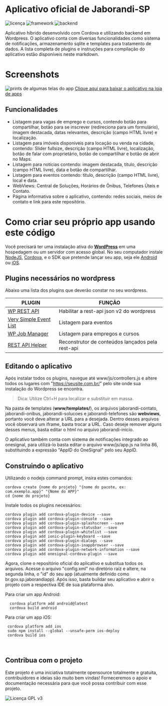 ﻿# Aplicativo oficial de Jaborandi-SP
![licença](https://img.shields.io/badge/Licen%C3%A7a-GPLv3-green)  ![framework](https://img.shields.io/badge/Framework-AngularJS-blue)  ![backend](https://img.shields.io/badge/Backend-WordPress-blue)

Aplicativo híbrido desenvolvido com Cordova e utilizando backend em Wordpress. O aplicativo conta com diversas funcionalidades como sistema de notificações, armazenamento sqlite e templates para tratamento de dados. A lista completa de plugins e instruções para compilação do aplicativo estão disponíveis neste markdown.


# Screenshots

![prints de algumas telas do app](https://i.imgur.com/4JtuGlP.png)
[Clique aqui para baixar o aplicativo na loja de apps](https://play.google.com/store/apps/details?id=br.gov.sp.jaborandiapp)
## Funcionalidades

 - Listagem para vagas de emprego e cursos, contendo botão para compartilhar, botão para se inscrever (redireciona para um formulário), imagem destacada, datas relevantes, descrição (campo HTML livre) e localização.
 - Listagem para imóveis disponíveis para locação ou venda na cidade, contendo: Slider fullsize, descrição (campo HTML livre), localização, botão de falar com proprietário, botão de compartilhar e botão de abrir no Maps.
 - Listagem para notícias contendo: imagem destacada, título, descrição (campo HTML livre), data e botão de compartilhar.
 - Listagem para eventos contendo: título, descrição (campo HTML livre), local e data.
 - WebViews: Central de Soluções, Horários de Ônibus, Telefones Úteis e Contato.
 - Página informativa sobre o aplicativo, contendo: redes sociais, meios de contato e link para este repositório.


# Como criar seu próprio app usando este código

Você precisará ter uma instalação ativa do  **[WordPress](https://wordpress.org)** em uma hospedagem ou um servidor com acesso global. No seu computador instale [NodeJS](https://nodejs.org/en/download/), [Cordova](https://cordova.apache.org), e o SDK que pretende lançar seu app, seja ele [Android](https://developer.android.com/studio?hl=pt-br) ou [iOS](https://apps.apple.com/br/app/xcode/id497799835?mt=12).




## Plugins necessários no wordpress

Abaixo uma lista dos plugins que deverão constar no seu wordpress.

|      PLUGIN          |FUNÇÃO                          
|----------------|-------------------------------
|[WP REST API](https://br.wordpress.org/plugins/rest-api/)|Habilitar a rest-api json v2 do wordpress
|[Very Simple Event List](https://br.wordpress.org/plugins/very-simple-event-list/)          |Listagem para eventos       
|[WP Job Manager](https://br.wordpress.org/plugins/wp-job-manager/)          |Listagem para empregos e cursos
|[REST API Helper](https://br.wordpress.org/plugins/rest-api-helper/)          |Reconstrutor de conteúdos lançados pela rest-api


## Editando o aplicativo

Após instalar todos os plugins, navegue até www/js/controllers.js e altere todos os lugares com "https://seusite.com.br/" pelo site onde sua instalação do Wordpress se encontra.

> Dica: Utilize Ctrl+H para localizar e substituir em massa.

Na pasta de templates (**www/templates/**), os arquivos jaborandi-contato, jaborandi-onibus, jaborandi-solucoes e jaborandi-telefones são **webviews**, portanto você deve alterar a URL para a desejada. Dentro desses arquivos você observará um iframe, basta trocar a URL.
Caso deseje remover alguns desses menus, basta editar o html no arquivo jaborandi-inicio.

O aplicativo também conta com sistema de notificações integrado ao onesignal, para utilizá-lo basta editar o arquivo www/js/app.js na linha 86, substituindo a expressão "AppID do OneSignal" pelo seu AppID.

## Construindo o aplicativo

Utilizando o nodejs command prompt, insira estes comandos:

    cordova create {nome do projeto} "{nome do pacote, ex: com.exemplo.app}" "{Nome do APP}"
    cd {nome do projeto}

   Instale todos os plugins necessários:


    cordova plugin add cordova-plugin-device --save
    cordova plugin add cordova-plugin-console --save
    cordova plugin add cordova-plugin-splashscreen --save
    cordova plugin add cordova-plugin-statusbar --save
    cordova plugin add cordova-plugin-whitelist --save
    cordova plugin add ionic-plugin-keyboard --save
    cordova plugin add cordova-plugin-dialogs --save
    cordova plugin add cordova-plugin-inappbrowser --save
    cordova plugin add cordova-plugin-network-information --save
    cordova plugin add onesignal-cordova-plugin --save
  Agora, clone o repositório oficial do aplicativo e substitua todos os arquivos. Acesse o arquivo "config.xml" no diretório raíz e altere, na segunda linha, o "id" do seu app (atualmente definido como br.gov.sp.jaborandiapp).
Após isso, basta buildar seu aplicativo e abrir o projeto com a respectiva IDE de sua plataforma alvo.


Para criar um app Android:

      cordova platform add android@latest
      cordova build android
Para criar um app iOS:

     cordova platform add ios    
     sudo npm install --global --unsafe-perm ios-deploy
     cordova build ios

 

​    

## Contribua com o projeto

Este projeto é uma iniciativa totalmente opensource totalmente e gratuita, contribuidores e ideias são muito bem vindas!
Forneceremos o apoio e documentação necessária para que você possa contribuir com esse projeto.

![Licença GPL v3](https://www.gnu.org/graphics/gplv3-with-text-136x68.png)